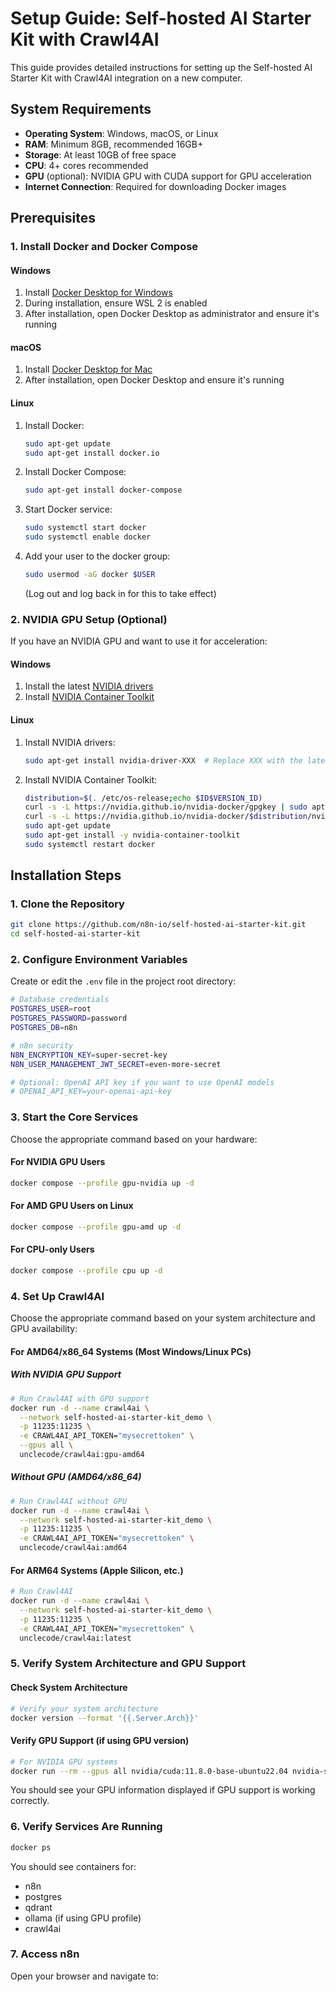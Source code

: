 # Setup Guide: Self-hosted AI Starter Kit with Crawl4AI

This guide provides detailed instructions for setting up the Self-hosted AI Starter Kit with Crawl4AI integration on a new computer.

## System Requirements

- **Operating System**: Windows, macOS, or Linux
- **RAM**: Minimum 8GB, recommended 16GB+
- **Storage**: At least 10GB of free space
- **CPU**: 4+ cores recommended
- **GPU** (optional): NVIDIA GPU with CUDA support for GPU acceleration
- **Internet Connection**: Required for downloading Docker images

## Prerequisites

### 1. Install Docker and Docker Compose

#### Windows

1. Install [Docker Desktop for Windows](https://www.docker.com/products/docker-desktop)
2. During installation, ensure WSL 2 is enabled
3. After installation, open Docker Desktop as administrator and ensure it's running

#### macOS

1. Install [Docker Desktop for Mac](https://www.docker.com/products/docker-desktop)
2. After installation, open Docker Desktop and ensure it's running

#### Linux

1. Install Docker:
   ```bash
   sudo apt-get update
   sudo apt-get install docker.io
   ```
2. Install Docker Compose:
   ```bash
   sudo apt-get install docker-compose
   ```
3. Start Docker service:
   ```bash
   sudo systemctl start docker
   sudo systemctl enable docker
   ```
4. Add your user to the docker group:
   ```bash
   sudo usermod -aG docker $USER
   ```
   (Log out and log back in for this to take effect)

### 2. NVIDIA GPU Setup (Optional)

If you have an NVIDIA GPU and want to use it for acceleration:

#### Windows

1. Install the latest [NVIDIA drivers](https://www.nvidia.com/Download/index.aspx)
2. Install [NVIDIA Container Toolkit](https://docs.nvidia.com/datacenter/cloud-native/container-toolkit/install-guide.html#docker)

#### Linux

1. Install NVIDIA drivers:
   ```bash
   sudo apt-get install nvidia-driver-XXX  # Replace XXX with the latest version
   ```
2. Install NVIDIA Container Toolkit:
   ```bash
   distribution=$(. /etc/os-release;echo $ID$VERSION_ID)
   curl -s -L https://nvidia.github.io/nvidia-docker/gpgkey | sudo apt-key add -
   curl -s -L https://nvidia.github.io/nvidia-docker/$distribution/nvidia-docker.list | sudo tee /etc/apt/sources.list.d/nvidia-docker.list
   sudo apt-get update
   sudo apt-get install -y nvidia-container-toolkit
   sudo systemctl restart docker
   ```

## Installation Steps

### 1. Clone the Repository

```bash
git clone https://github.com/n8n-io/self-hosted-ai-starter-kit.git
cd self-hosted-ai-starter-kit
```

### 2. Configure Environment Variables

Create or edit the `.env` file in the project root directory:

```bash
# Database credentials
POSTGRES_USER=root
POSTGRES_PASSWORD=password
POSTGRES_DB=n8n

# n8n security
N8N_ENCRYPTION_KEY=super-secret-key
N8N_USER_MANAGEMENT_JWT_SECRET=even-more-secret

# Optional: OpenAI API key if you want to use OpenAI models
# OPENAI_API_KEY=your-openai-api-key
```

### 3. Start the Core Services

Choose the appropriate command based on your hardware:

#### For NVIDIA GPU Users

```bash
docker compose --profile gpu-nvidia up -d
```

#### For AMD GPU Users on Linux

```bash
docker compose --profile gpu-amd up -d
```

#### For CPU-only Users

```bash
docker compose --profile cpu up -d
```

### 4. Set Up Crawl4AI

Choose the appropriate command based on your system architecture and GPU availability:

#### For AMD64/x86_64 Systems (Most Windows/Linux PCs)

##### With NVIDIA GPU Support

```bash
# Run Crawl4AI with GPU support
docker run -d --name crawl4ai \
  --network self-hosted-ai-starter-kit_demo \
  -p 11235:11235 \
  -e CRAWL4AI_API_TOKEN="mysecrettoken" \
  --gpus all \
  unclecode/crawl4ai:gpu-amd64
```

##### Without GPU (AMD64/x86_64)

```bash
# Run Crawl4AI without GPU
docker run -d --name crawl4ai \
  --network self-hosted-ai-starter-kit_demo \
  -p 11235:11235 \
  -e CRAWL4AI_API_TOKEN="mysecrettoken" \
  unclecode/crawl4ai:amd64
```

#### For ARM64 Systems (Apple Silicon, etc.)

```bash
# Run Crawl4AI
docker run -d --name crawl4ai \
  --network self-hosted-ai-starter-kit_demo \
  -p 11235:11235 \
  -e CRAWL4AI_API_TOKEN="mysecrettoken" \
  unclecode/crawl4ai:latest
```

### 5. Verify System Architecture and GPU Support

#### Check System Architecture

```bash
# Verify your system architecture
docker version --format '{{.Server.Arch}}'
```

#### Verify GPU Support (if using GPU version)

```bash
# For NVIDIA GPU systems
docker run --rm --gpus all nvidia/cuda:11.8.0-base-ubuntu22.04 nvidia-smi
```

You should see your GPU information displayed if GPU support is working correctly.

### 6. Verify Services Are Running

```bash
docker ps
```

You should see containers for:

- n8n
- postgres
- qdrant
- ollama (if using GPU profile)
- crawl4ai

### 7. Access n8n

Open your browser and navigate to:
